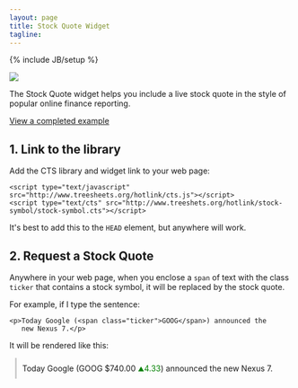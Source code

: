 ```yaml
---
layout: page
title: Stock Quote Widget
tagline:
---
```

{% include JB/setup %}

<img src="banner.png" />

<p class="intro">The Stock Quote widget helps you include a live stock quote in
the style of popular online finance reporting.

<p class="intro"><a href="example.html">View a completed example</a></p>

## 1. Link to the library

Add the CTS library and widget link to your web page:

    <script type="text/javascript" src="http://www.treesheets.org/hotlink/cts.js"></script>
    <script type="text/cts" src="http://www.treeshets.org/hotlink/stock-symbol/stock-symbol.cts"></script>

It's best to add this to the `HEAD` element, but anywhere will work.

## 2. Request a Stock Quote

Anywhere in your web page, when you enclose a `span` of text with the class
`ticker` that contains a stock symbol, it will be replaced by the stock quote.

For example, if I type the sentence:

    <p>Today Google (<span class="ticker">GOOG</span>) announced the
       new Nexus 7.</p>

It will be rendered like this:

<p style="padding-top: 10px; padding-bottom: 10px; margin-left: 10px;
padding-left: 10px; border-left: 3px solid #ccc">Today Google (GOOG $740.00
<span style="font-size: 0.8em; color: green;">&#x25b2;</span><span
style="color: green;">4.33</span>) announced the new Nexus 7.</p>

